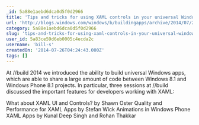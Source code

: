 ```yaml
---
_id: 5a88e1aebd6dca0d5f0d2966
title: 'Tips and tricks for using XAML controls in your universal Windows apps'
url: 'http://blogs.windows.com/windows/b/buildingapps/archive/2014/07/22/tips-and-tricks-for-using-xaml-controls-in-your-universal-windows-apps.aspx'
category: 5a88e1aebd6dca0d5f0d2966
slug: 'tips-and-tricks-for-using-xaml-controls-in-your-universal-windows-apps'
user_id: 5a83ce59d6eb0005c4ecda2c
username: 'bill-s'
createdOn: '2014-07-26T04:24:43.000Z'
tags: []
---
```


At //build 2014 we introduced the ability to build universal Windows apps, which are able to share a large amount of code between Windows 8.1 and Windows Phone 8.1 projects. In particular, three sessions at //build discussed the important features for developers working with XAML:

What about XAML UI and Controls? by Shawn Oster
Quality and Performance for XAML Apps by Stefan Wick
Animations in Windows Phone XAML Apps by Kunal Deep Singh and Rohan Thakkar
